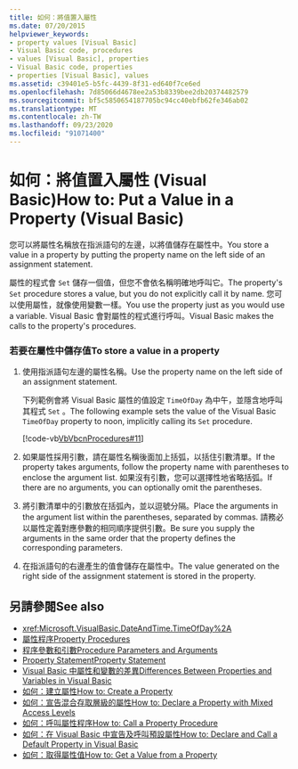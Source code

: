 ```yaml
---
title: 如何：將值置入屬性
ms.date: 07/20/2015
helpviewer_keywords:
- property values [Visual Basic]
- Visual Basic code, procedures
- values [Visual Basic], properties
- Visual Basic code, properties
- properties [Visual Basic], values
ms.assetid: c39401e5-b5fc-4439-8f31-ed640f7ce6ed
ms.openlocfilehash: 7d85066d4678ee2a53b8339bee2db20374482579
ms.sourcegitcommit: bf5c5850654187705bc94cc40ebfb62fe346ab02
ms.translationtype: MT
ms.contentlocale: zh-TW
ms.lasthandoff: 09/23/2020
ms.locfileid: "91071400"
---
```

# <a name="how-to-put-a-value-in-a-property-visual-basic"></a><span data-ttu-id="85ebc-102">如何：將值置入屬性 (Visual Basic)</span><span class="sxs-lookup"><span data-stu-id="85ebc-102">How to: Put a Value in a Property (Visual Basic)</span></span>

<span data-ttu-id="85ebc-103">您可以將屬性名稱放在指派語句的左邊，以將值儲存在屬性中。</span><span class="sxs-lookup"><span data-stu-id="85ebc-103">You store a value in a property by putting the property name on the left side of an assignment statement.</span></span>  
  
 <span data-ttu-id="85ebc-104">屬性的程式會 `Set` 儲存一個值，但您不會依名稱明確地呼叫它。</span><span class="sxs-lookup"><span data-stu-id="85ebc-104">The property's `Set` procedure stores a value, but you do not explicitly call it by name.</span></span> <span data-ttu-id="85ebc-105">您可以使用屬性，就像使用變數一樣。</span><span class="sxs-lookup"><span data-stu-id="85ebc-105">You use the property just as you would use a variable.</span></span> <span data-ttu-id="85ebc-106">Visual Basic 會對屬性的程式進行呼叫。</span><span class="sxs-lookup"><span data-stu-id="85ebc-106">Visual Basic makes the calls to the property's procedures.</span></span>  
  
### <a name="to-store-a-value-in-a-property"></a><span data-ttu-id="85ebc-107">若要在屬性中儲存值</span><span class="sxs-lookup"><span data-stu-id="85ebc-107">To store a value in a property</span></span>  
  
1. <span data-ttu-id="85ebc-108">使用指派語句左邊的屬性名稱。</span><span class="sxs-lookup"><span data-stu-id="85ebc-108">Use the property name on the left side of an assignment statement.</span></span>  
  
     <span data-ttu-id="85ebc-109">下列範例會將 Visual Basic 屬性的值設定 `TimeOfDay` 為中午，並隱含地呼叫其程式 `Set` 。</span><span class="sxs-lookup"><span data-stu-id="85ebc-109">The following example sets the value of the Visual Basic `TimeOfDay` property to noon, implicitly calling its `Set` procedure.</span></span>  
  
     [!code-vb[VbVbcnProcedures#11](~/samples/snippets/visualbasic/VS_Snippets_VBCSharp/VbVbcnProcedures/VB/Class1.vb#11)]  
  
2. <span data-ttu-id="85ebc-110">如果屬性採用引數，請在屬性名稱後面加上括弧，以括住引數清單。</span><span class="sxs-lookup"><span data-stu-id="85ebc-110">If the property takes arguments, follow the property name with parentheses to enclose the argument list.</span></span> <span data-ttu-id="85ebc-111">如果沒有引數，您可以選擇性地省略括弧。</span><span class="sxs-lookup"><span data-stu-id="85ebc-111">If there are no arguments, you can optionally omit the parentheses.</span></span>  
  
3. <span data-ttu-id="85ebc-112">將引數清單中的引數放在括弧內，並以逗號分隔。</span><span class="sxs-lookup"><span data-stu-id="85ebc-112">Place the arguments in the argument list within the parentheses, separated by commas.</span></span> <span data-ttu-id="85ebc-113">請務必以屬性定義對應參數的相同順序提供引數。</span><span class="sxs-lookup"><span data-stu-id="85ebc-113">Be sure you supply the arguments in the same order that the property defines the corresponding parameters.</span></span>  
  
4. <span data-ttu-id="85ebc-114">在指派語句的右邊產生的值會儲存在屬性中。</span><span class="sxs-lookup"><span data-stu-id="85ebc-114">The value generated on the right side of the assignment statement is stored in the property.</span></span>  
  
## <a name="see-also"></a><span data-ttu-id="85ebc-115">另請參閱</span><span class="sxs-lookup"><span data-stu-id="85ebc-115">See also</span></span>

- <xref:Microsoft.VisualBasic.DateAndTime.TimeOfDay%2A>
- [<span data-ttu-id="85ebc-116">屬性程序</span><span class="sxs-lookup"><span data-stu-id="85ebc-116">Property Procedures</span></span>](./property-procedures.md)
- [<span data-ttu-id="85ebc-117">程序參數和引數</span><span class="sxs-lookup"><span data-stu-id="85ebc-117">Procedure Parameters and Arguments</span></span>](./procedure-parameters-and-arguments.md)
- [<span data-ttu-id="85ebc-118">Property Statement</span><span class="sxs-lookup"><span data-stu-id="85ebc-118">Property Statement</span></span>](../../../language-reference/statements/property-statement.md)
- [<span data-ttu-id="85ebc-119">Visual Basic 中屬性和變數的差異</span><span class="sxs-lookup"><span data-stu-id="85ebc-119">Differences Between Properties and Variables in Visual Basic</span></span>](./differences-between-properties-and-variables.md)
- [<span data-ttu-id="85ebc-120">如何：建立屬性</span><span class="sxs-lookup"><span data-stu-id="85ebc-120">How to: Create a Property</span></span>](./how-to-create-a-property.md)
- [<span data-ttu-id="85ebc-121">如何：宣告混合存取層級的屬性</span><span class="sxs-lookup"><span data-stu-id="85ebc-121">How to: Declare a Property with Mixed Access Levels</span></span>](./how-to-declare-a-property-with-mixed-access-levels.md)
- [<span data-ttu-id="85ebc-122">如何：呼叫屬性程序</span><span class="sxs-lookup"><span data-stu-id="85ebc-122">How to: Call a Property Procedure</span></span>](./how-to-call-a-property-procedure.md)
- [<span data-ttu-id="85ebc-123">如何：在 Visual Basic 中宣告及呼叫預設屬性</span><span class="sxs-lookup"><span data-stu-id="85ebc-123">How to: Declare and Call a Default Property in Visual Basic</span></span>](./how-to-declare-and-call-a-default-property.md)
- [<span data-ttu-id="85ebc-124">如何：取得屬性值</span><span class="sxs-lookup"><span data-stu-id="85ebc-124">How to: Get a Value from a Property</span></span>](./how-to-get-a-value-from-a-property.md)
